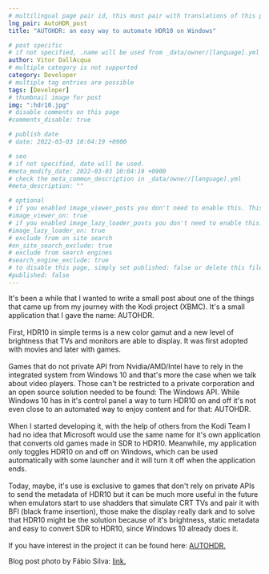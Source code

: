 ```yaml
---
# multilingual page pair id, this must pair with translations of this page. (This name must be unique)
lng_pair: AutoHDR_post
title: "AUTOHDR: an easy way to automate HDR10 on Windows"

# post specific
# if not specified, .name will be used from _data/owner/[language].yml
author: Vitor DallAcqua
# multiple category is not supported
category: Developer
# multiple tag entries are possible
tags: [Developer]
# thumbnail image for post
img: ":hdr10.jpg"
# disable comments on this page
#comments_disable: true

# publish date
# date: 2022-03-03 10:04:19 +0900

# seo
# if not specified, date will be used.
#meta_modify_date: 2022-03-03 10:04:19 +0900
# check the meta_common_description in _data/owner/[language].yml
#meta_description: ""

# optional
# if you enabled image_viewer_posts you don't need to enable this. This is only if image_viewer_posts = false
#image_viewer_on: true
# if you enabled image_lazy_loader_posts you don't need to enable this. This is only if image_lazy_loader_posts = false
#image_lazy_loader_on: true
# exclude from on site search
#on_site_search_exclude: true
# exclude from search engines
#search_engine_exclude: true
# to disable this page, simply set published: false or delete this file
#published: false
---
```

It's been a while that I wanted to write a small post about one of the things that came up from my journey with the Kodi project (XBMC). It's a small application that I gave the name: AUTOHDR. 
<br/><br/>
First, HDR10 in simple terms is a new color gamut and a new level of brightness that TVs and monitors are able to display. It was first adopted with movies and later with games.
<br/><br/>
Games that do not private API from Nvidia/AMD/Intel have to rely in the integrated system from Windows 10 and that's more the case when we talk about video players. Those can't be restricted to a private corporation and an open source solution needed to be found: The Windows API. While Windows 10 has in it's control panel a way to turn HDR10 on and off it's not even close to an automated way to enjoy content and for that: AUTOHDR.
<br/><br/>
When I started developing it, with the help of others from the Kodi Team I had no idea that Microsoft would use the same name for it's own application that converts old games made in SDR to HDR10. Meanwhile, my application only toggles HDR10 on and off on Windows, which can be used automatically with some launcher and it will turn it off when the application ends. 
<br/><br/>
Today, maybe, it's use is exclusive to games that don't rely on private APIs to send the metadata of HDR10 but it can be much more useful in the future when emulators start to use shadders that simulate CRT TVs and pair it with BFI (black frame insertion), those make the display really dark and to solve that HDR10 might be the solution because of it's brightness, static metadata and easy to convert SDR to HDR10, since Windows 10 already does it. 
<br/><br/>
If you have interest in the project it can be found here:
<a href="https://github.com/fandangos/AutoHDR"> AUTOHDR.</a>

Blog post photo by Fábio Silva:
<a href="https://unsplash.com/photos/nmTm7knUnqs">link.</a>
